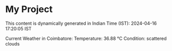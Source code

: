 # My Project

This content is dynamically generated in Indian Time (IST): 2024-04-16 17:20:05 IST


Current Weather in Coimbatore:
Temperature: 36.88 °C
Condition: scattered clouds
